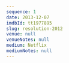 ```yaml
---
sequence: 1
date: 2013-12-07
imdbId: tt1977895
slug: resolution-2012
venue: null
venueNotes: null
medium: Netflix
mediumNotes: null
---
```


